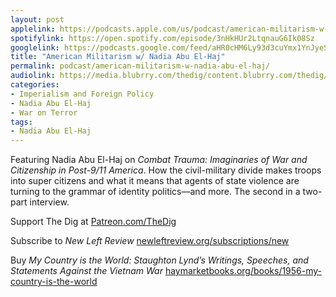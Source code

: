 ```yaml
---
layout: post
applelink: https://podcasts.apple.com/us/podcast/american-militarism-w-nadia-abu-el-haj/id1043245989?i=1000602831487
spotifylink: https://open.spotify.com/episode/3nHkHUr2LtqnauG6Ik08Sz
googlelink: https://podcasts.google.com/feed/aHR0cHM6Ly93d3cuYmx1YnJyeS5jb20vZmVlZHMvdGhlZGlnLnhtbA/episode/aHR0cHM6Ly90aGVkaWcuYmx1YnJyeS5uZXQvP3A9MjM1NA?sa=X&ved=0CAUQkfYCahcKEwi44f7r1b-AAxUAAAAAHQAAAAAQNg
title: "American Militarism w/ Nadia Abu El-Haj"
permalink: podcast/american-militarism-w-nadia-abu-el-haj/
audiolink: https://media.blubrry.com/thedig/content.blubrry.com/thedig/The_Dig-EP_395-El-Haj.mp3
categories:
- Imperialism and Foreign Policy
- Nadia Abu El-Haj
- War on Terror
tags:
- Nadia Abu El-Haj
---
```


Featuring Nadia Abu El-Haj on *Combat Trauma: Imaginaries of War and Citizenship in Post-9/11 America*. How the civil-military divide makes troops into super citizens and what it means that agents of state violence are turning to the grammar of identity politics—and more. The second in a two-part interview.

Support The Dig at [Patreon.com/TheDig](http://Patreon.com/TheDig)

Subscribe to *New Left Review* [newleftreview.org/subscriptions/new](http://newleftreview.org/subscriptions/new)

Buy *My Country is the World: Staughton Lynd’s Writings, Speeches, and Statements Against the Vietnam War* [haymarketbooks.org/books/1956-my-country-is-the-world](http://haymarketbooks.org/books/1956-my-country-is-the-world)

